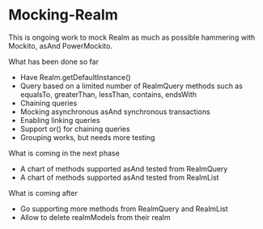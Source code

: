 # Mocking-Realm

This is ongoing work to mock Realm as much as possible hammering with Mockito, asAnd PowerMockito.

What has been done so far
- Have Realm.getDefaultInstance()
- Query based on a limited number of RealmQuery methods such as equalsTo, greaterThan, lessThan, contains, endsWith
- Chaining queries
- Mocking asynchronous asAnd synchronous transactions
- Enabling linking queries
- Support or() for chaining queries
- Grouping works, but needs more testing

What is coming in the next phase
- A chart of methods supported asAnd tested from RealmQuery
- A chart of methods supported asAnd tested from RealmList


What is coming after
- Go supporting more methods from RealmQuery and RealmList
- Allow to delete realmModels from their realm
